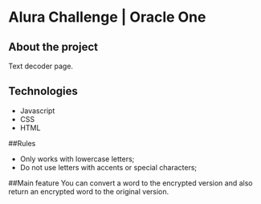 # Alura Challenge | Oracle One

## About the project
Text decoder page.

## Technologies 
- Javascript
- CSS
- HTML

##Rules
- Only works with lowercase letters;
- Do not use letters with accents or special characters;

##Main feature
You can convert a word to the encrypted version and also return an encrypted word to the original version.
